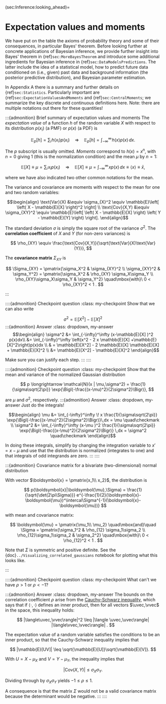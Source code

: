 (sec:Inference:looking_ahead)=
# Expectation values and moments

We have put on the table the axioms of probability theory and some of their consequences, in particular Bayes' theorem. 
Before looking further at concrete applications of Bayesian inference, we provide further insight into Bayes' theorem in {ref}`sec:MoreBayesTheorem` and introduce some additional ingredients for Bayesian inference in {ref}`sec:DataModelsPredictions`. The latter include the idea of a statistical model, how to predict future data conditioned on (i.e., given) past data and background information (the posterior predictive distribution), and Bayesian parameter estimation.

In Appendix A there is a summary and further details on {ref}`sec:Statistics`. Particularly important are {ref}`sec:ExpectationValuesAndMoments` and {ref}`sec:CentralMoments`; we summarize the key discrete and continuous definitions here.
Note: there are multiple notations out there for these quantities!

:::{admonition} Brief summary of expectation values and moments
The *expectation value* of a function $h$ of the random variable $X$ with respect to its distribution $p(x_i)$ (a PMF) or $p(x)$ (a PDF) is

$$
\mathbb{E}_{p}[h] =  \sum_{i}\! h(x_i)p(x_i) \quad\Longrightarrow\quad
  \mathbb{E}_p[h] = \int_{-\infty}^\infty \! h(x)p(x)\,dx .
$$

The $p$ subscript is usually omitted. *Moments* correspond to $h(x) = x^n$, with $n=0$ giving 1 (this is the normalization condition) and the mean $\mu$ by $n=1$:

$$
\mathbb{E}[X] \equiv \mu =  \sum_{i}\! x_ip(x_i) \quad\Longrightarrow\quad
  \mathbb{E}[X] \equiv \mu = \int_{-\infty}^\infty \! xp(x)\,dx \equiv \langle x \rangle \equiv \bar x ,
$$

where we have also indicated two other common notations for the mean.

The variance and covariance are moments with respect to the mean for one and two random variables:

$$\begin{align}
\text{Var}(X) &\equiv \sigma_{X}^2  \equiv \mathbb{E}\left[ \left( X - \mathbb{E}[X] \right)^2 \right] \\
\text{Cov}(X,Y) &\equiv \sigma_{XY}^2 \equiv \mathbb{E}\left[ \left( X - \mathbb{E}[X] \right) \left( Y - \mathbb{E}[Y] \right)  \right].
\end{align}$$

The standard deviation $\sigma$ is simply the square root of the variance $\sigma^2$. 
The **correlation coefficient** of $X$ and $Y$ (for non-zero variances) is 

$$
\rho_{XY} \equiv \frac{\text{Cov}(X,Y)}{\sqrt{\text{Var}(X)\text{Var}(Y)}},
$$

The **covariance matrix** $\Sigma_{XY}$ is

$$
 \Sigma_{XY} 
  = \pmatrix{\sigma_X^2 &  \sigma_{XY}^2 \\
                    \sigma_{XY}^2 & \sigma_Y^2}
  = \pmatrix{\sigma_X^2 & \rho_{XY} \sigma_X\sigma_Y \\
                    \rho_{XY}\sigma_X\sigma_Y & \sigma_Y^2}
        \quad\mbox{with}\ 0 < \rho_{XY}^2 < 1  .          
$$

:::


::::{admonition} Checkpoint question
:class: my-checkpoint
Show that we can also write

$$
\sigma^2 = \mathbb{E}[X^2]  - \mathbb{E}[X]^2
$$
:::{admonition} Answer 
:class: dropdown, my-answer 
$$\begin{align}
\sigma^2 &= \int_{-\infty}^\infty (x-\mathbb{E}[X] )^2 p(x)dx\\
&=  \int_{-\infty}^\infty \left(x^2 - 2 x \mathbb{E}[X] +\mathbb{E}[X]^2\right)p(x)dx \\
& =  \mathbb{E}[X^2]  - 2 \mathbb{E}[X] \mathbb{E}[X]  + \mathbb{E}[X]^2 \\
&=  \mathbb{E}[X^2]  - \mathbb{E}[X]^2
\end{align}$$

Make sure you can justify each step.
:::
::::

::::{admonition} Checkpoint question
:class: my-checkpoint
Show that the mean and variance of the normalized Gaussian distribution

$$
p \longrightarrow \mathcal{N}(x | \mu,\sigma^2) = \frac{1}{\sigma\sqrt{2\pi}} \exp{\Bigl(-\frac{(x-\mu)^2}{2\sigma^2}\Bigr)},
$$

are $\mu$ and $\sigma^2$, respectively.
:::{admonition} Answer 
:class: dropdown, my-answer 
Just do the integrals!

$$\begin{align}
  \mu &= \int_{-\infty}^\infty \! x \frac{1}{\sigma\sqrt{2\pi}} \exp{\Bigl(-\frac{(x-\mu)^2}{2\sigma^2}\Bigr)}\,dx = \mu \quad\checkmark \\
  \sigma^2 &= \int_{-\infty}^\infty (x-\mu )^2 
  \frac{1}{\sigma\sqrt{2\pi}} \exp{\Bigl(-\frac{(x-\mu)^2}{2\sigma^2}\Bigr)} \,dx
  = \sigma^2 \quad\checkmark
\end{align}$$

In doing these integrals, simplify by changing the integration variable to $x' = x-\mu$ and use that the distribution is normalized (integrates to one) and that integrals of odd integrands are zero.
:::
::::


:::{admonition} Covariance matrix for a bivariate (two-dimensional) normal distribution 

With vector $\boldsymbol{x} = \pmatrix{x_1\\ x_2}$, the distribution is

$$
  p(\boldsymbol{x}|\boldsymbol{\mu},\Sigma) = \frac{1}{\sqrt{\det(2\pi\Sigma)}}
    e^{-\frac{1}{2}(\boldsymbol{x}-\boldsymbol{\mu})^\intercal\Sigma^{-1}(\boldsymbol{x}-\boldsymbol{\mu})}
$$

with mean and covariance matrix:

$$
  \boldsymbol{\mu} = \pmatrix{\mu_1\\ \mu_2} \quad\mbox{and}\quad
  \Sigma = \pmatrix{\sigma_1^2 & \rho_{12} \sigma_1\sigma_2 \\
                    \rho_{12}\sigma_1\sigma_2 & \sigma_2^2}
        \quad\mbox{with}\ 0 < \rho_{12}^2 < 1  .          
$$

Note that $\Sigma$ is symmetric and positive definite.
See the {doc}`../Visualizing_correlated_gaussians` notebook for plotting what this looks like.

:::


::::{admonition} Checkpoint question
:class: my-checkpoint
What can't we have $\rho > 1$ or $\rho < -1$?

:::{admonition} Answer 
:class: dropdown, my-answer 
The bounds on the correlation coefficient $\rho$ arise from the [Cauchy-Schwarz inequality](https://en.wikipedia.org/wiki/Cauchy%E2%80%93Schwarz_inequality), which says that if $\langle\cdot,\cdot\rangle$ defines an inner product, then for all vectors $\uvec,\vvec$ in the space, this inequality holds:

$$
  |\langle\uvec,\vvec\rangle|^2 \leq |\langle \uvec,\uvec\rangle| |\langle\vvec,\vvec\rangle| .
$$

The expectation value of a random variable satisfies the conditions to be an inner product,
so that the Cauchy-Schwarz inequality implies that

$$
  |\mathbb{E}[UV]| \leq \sqrt{\mathbb{E}[U]}\sqrt{\mathbb{E}[V]}.
$$

With $U = X - \mu_{X}$ and $V = Y - \mu_{Y}$, the inequality implies that

$$
   |\text{Cov}(X,Y)| \leq \sigma_X \sigma_Y . 
$$

Dividing through by $\sigma_X \sigma_Y$ yields $-1 \leq \rho \leq 1$.

A consequence is that the matrix $\Sigma$ would not be a valid covariance matrix because the determinant would be negative.
:::
::::





